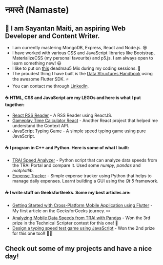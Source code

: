 # नमस्ते (Namaste)

##  👋 I am **Sayantan Maiti**, an aspiring Web Developer and Content Writer.

- I am currently mastering MongoDB, Express, React and Node.js. :sunglasses:
- I have worked with various CSS and JavaScript libraries like Bootstrap, MaterializeCSS (my personal favourite) and p5.js.  I am always open to learn something new! :smiley:
- I like to put on [this](https://www.youtube.com/watch?v=QV8eiSA4vqc&list=RDEMAPN-vkfalyPGuAim5-AgEA&start_radio=1) deadmau5 Mix during my coding sessions. :musical_note:
- The proudest thing I have built is the [Data Structures Handbook](https://play.google.com/store/apps/details?id=com.bashoverflow.datastructures&hl=en_IN&gl=US) using the awesome Flutter SDK. :star:
- You can contact me through [LinkedIn](https://www.linkedin.com/in/sayantan-maiti/).

#### ☕ HTML, CSS and JavaScript are my LEGOs and here is what I put together:

- [React RSS Reader](https://github.com/sayantanm19/react-rss-reader) - A RSS Reader using ReactJS.
- [Gameplay Time Calculator React](gameplay-time-calculator-react) - Another React project that helped me understand the Context API.
- [JavaScript Typing Game](https://github.com/sayantanm19/js-simple-typing-game) - A simple speed typing game using pure JavaScript.

#### ☕ I program in C++ and Python. Here is some of what I built:

- [TRAI Speed Analyzer](https://github.com/sayantanm19/trai-speed-analyzer) - Python script that can analyze data speeds from the TRAI Portal and compare it. Used some *numpy*, *pandas* and *matplotlib*.
- [Expense Tracker](https://github.com/sayantanm19/expense-tracker-python) - Simple expense tracker using Python that helps to manage daily expenses. Learnt building a GUI using the *Qt 5* framework.

#### ☕ I write stuff on **GeeksforGeeks**. Some my best articles are: 

- [Getting Started with Cross-Platform Mobile Application using Flutter](https://www.geeksforgeeks.org/getting-started-with-cross-platform-mobile-application-using-flutter/) - My first article on the GeeksforGeeks journey. ✏️
- [Analyzing Mobile Data Speeds from TRAI with Pandas](https://www.geeksforgeeks.org/analyzing-mobile-data-speeds-from-trai-with-pandas/) - Won the 3rd prize in the Technical Scripter contest for this one! 🕺
- [Design a typing speed test game using JavaScript](https://www.geeksforgeeks.org/design-a-typing-speed-test-game-using-javascript/) - Won the 2nd prize for this one too!! 🕺🕺

## Check out some of my projects and have a nice day!
